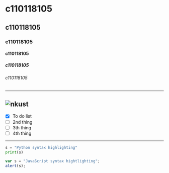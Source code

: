 # c110118105
## c110118105
### c110118105
#### c110118105
##### c110118105
###### c110118105
---
![nkust](https://www.nkust.edu.tw/var/file/0/1000/img/513/182513897.png)
---
- [x] To do list
- [ ]  2nd thing
- [ ]  3th thing
- [ ]  4th thing
---
```python
s = "Python syntax highlighting"
print(s)
```

```javascript
var s = "JavaScript syntax hightlighting";
alert(s);
```
